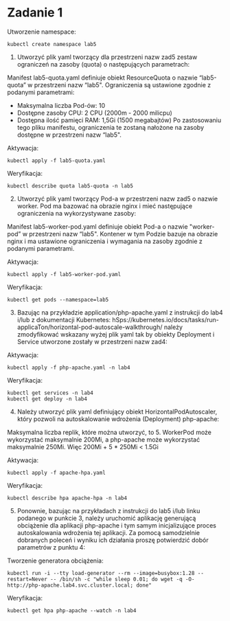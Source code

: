 # Zadanie 1

Utworzenie namespace:
```console
kubectl create namespace lab5
```


1. Utworzyć plik yaml tworzący dla przestrzeni nazw zad5 zestaw ograniczeń na zasoby (quota) o następujących parametrach:

Manifest lab5-quota.yaml  definiuje obiekt ResourceQuota o nazwie “lab5-quota” w przestrzeni nazw “lab5". Ograniczenia są ustawione zgodnie z podanymi parametrami:
* Maksymalna liczba Pod-ów: 10
* Dostępne zasoby CPU: 2 CPU (2000m - 2000 milicpu)
* Dostępna ilość pamięci RAM: 1,5Gi (1500 megabajtów)
Po zastosowaniu tego pliku manifestu, ograniczenia te zostaną nałożone na zasoby dostępne w przestrzeni nazw “lab5".

Aktywacja:
```console
kubectl apply -f lab5-quota.yaml
```

Weryfikacja:
```console
kubectl describe quota lab5-quota -n lab5
```


2. Utworzyć plik yaml tworzący Pod-a w przestrzeni nazw zad5 o nazwie worker. Pod ma bazować na obrazie nginx i mieć następujące ograniczenia na wykorzystywane zasoby:

Manifest lab5-worker-pod.yaml definiuje obiekt Pod-a o nazwie "worker-pod” w przestrzeni nazw “lab5". Kontener w tym Podzie bazuje na obrazie nginx i ma ustawione ograniczenia i wymagania na zasoby zgodnie z podanymi parametrami.

Aktywacja:
```console
kubectl apply -f lab5-worker-pod.yaml
```

Weryfikacja:
```console
kubectl get pods --namespace=lab5
```


3. Bazując na przykładzie application/php-apache.yaml z instrukcji do lab4 i/lub z dokumentacji Kubernetes: hSps://kubernetes.io/docs/tasks/run- applicaTon/horizontal-pod-autoscale-walkthrough/ należy zmodyfikować wskazany wyżej plik yaml tak by obiekty Deployment i Service utworzone zostały w przestrzeni nazw zad4:

Aktywacja:
```console
kubectl apply -f php-apache.yaml -n lab4
```

Weryfikacja:
```console
kubectl get services -n lab4
kubectl get deploy -n lab4
```


4. Należy utworzyć plik yaml definiujący obiekt HorizontalPodAutoscaler, który pozwoli na autoskalowanie wdrożenia (Deployment) php-apache:

Maksymalna liczba replik, które można utworzyć, to 5. WorkerPod może wykorzystać maksymalnie 200Mi, a php-apache może wykorzystać maksymalnie 250Mi. Więc  200Mi + 5 * 250Mi < 1.5Gi

Aktywacja:
```console
kubectl apply -f apache-hpa.yaml
```

Weryfikacja:
```console
kubectl describe hpa apache-hpa -n lab4
```

5. Ponownie, bazując na przykładach z instrukcji do lab5 i/lub linku podanego w punkcie 3, należy uruchomić aplikację generującą obciążenie dla aplikacji php-apache i tym samym inicjalizujące proces autoskalowania wdrożenia tej aplikacji. Za pomocą samodzielnie dobranych poleceń i wyniku ich działania proszę potwierdzić dobór parametrów z punktu 4:

Tworzenie generatora obciążenia:
```console
kubectl run -i --tty load-generator --rm --image=busybox:1.28 --restart=Never -- /bin/sh -c "while sleep 0.01; do wget -q -O- http://php-apache.lab4.svc.cluster.local; done"
```

Weryfikacja:
```console
kubectl get hpa php-apache --watch -n lab4
```
